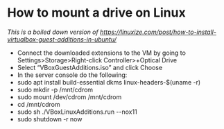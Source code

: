 # How to mount a drive on Linux

*This is a boiled down version of https://linuxize.com/post/how-to-install-virtualbox-guest-additions-in-ubuntu/*

- Connect the downloaded extensions to the VM by going to Settings>Storage>Right-click Controller>+Optical Drive
- Select “VBoxGuestAdditions.iso” and click Choose
- In the server console do the following:
- sudo apt install build-essential dkms linux-headers-$(uname -r)
- sudo mkdir -p /mnt/cdrom
- sudo mount /dev/cdrom /mnt/cdrom
- cd /mnt/cdrom
- sudo sh ./VBoxLinuxAdditions.run --nox11
- sudo shutdown -r now
